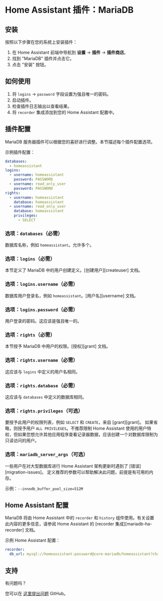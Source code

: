 # Home Assistant 插件：MariaDB

## 安装

按照以下步骤在您的系统上安装插件：

1. 在 Home Assistant 前端中导航到 **设置** -> **插件** -> **插件商店**。
2. 找到 "MariaDB" 插件并点击它。
3. 点击 "安装" 按钮。

## 如何使用

1. 将 `logins` -> `password` 字段设置为强且唯一的密码。
2. 启动插件。
3. 检查插件日志输出以查看结果。
4. 将 `recorder` 集成添加到您的 Home Assistant 配置中。

## 插件配置

MariaDB 服务器插件可以根据您的喜好进行调整。本节描述每个插件配置选项。

示例插件配置：

```yaml
databases:
  - homeassistant
logins:
  - username: homeassistant
    password: PASSWORD
  - username: read_only_user
    password: PASSWORD
rights:
  - username: homeassistant
    database: homeassistant
  - username: read_only_user
    database: homeassistant
    privileges:
      - SELECT
```

### 选项：`databases`（必需）

数据库名称，例如 `homeassistant`。允许多个。

### 选项：`logins`（必需）

本节定义了 MariaDB 中的用户创建定义。[创建用户][createuser] 文档。

### 选项：`logins.username`（必需）

数据库用户登录名，例如 `homeassistant`。[用户名][username] 文档。

### 选项：`logins.password`（必需）

用户登录的密码。这应该是强且唯一的。

### 选项：`rights`（必需）

本节授予 MariaDB 中用户的权限。[授权][grant] 文档。

### 选项：`rights.username`（必需）

这应该与 `logins` 中定义的用户名相同。

### 选项：`rights.database`（必需）

这应该与 `databases` 中定义的数据库相同。

### 选项：`rights.privileges`（可选）

要授予此用户的权限列表，例如 `SELECT` 和 `CREATE`，来自 [grant][grant]。
如果省略，则授予用户 `ALL PRIVILEGES`。不推荐限制 Home Assistant 使用的用户特权，但如果您想允许其他应用程序查看记录器数据，应该创建一个对数据库限制为只读访问的用户。

### 选项：`mariadb_server_args`（可选）

一些用户在对大型数据库进行 Home Assistant 架构更新时遇到了 [错误][migration-issues]。
定义推荐的参数可以帮助解决此问题，前提是有可用的内存。

示例：`--innodb_buffer_pool_size=512M`

## Home Assistant 配置

MariaDB 将由 Home Assistant 中的 `recorder` 和 `history` 组件使用。有关设置此内容的更多信息，请参阅 Home Assistant 的 [recorder 集成][mariadb-ha-recorder] 文档。

示例 Home Assistant 配置：

```yaml
recorder:
  db_url: mysql://homeassistant:password@core-mariadb/homeassistant?charset=utf8mb4
```

## 支持

有问题吗？

您可以在 [这里提出问题][issue] GitHub。

[aarch64-shield]: https://img.shields.io/badge/aarch64-yes-green.svg
[amd64-shield]: https://img.shields.io/badge/amd64-yes-green.svg
[armv7-shield]: https://img.shields.io/badge/armv7-yes-green.svg
[armhf-shield]: https://img.shields.io/badge/armhf-yes-green.svg
[i386-shield]: https://img.shields.io/badge/i386-yes-green.svg
[issue]: https://github.com/erik73/addon-mariadb/issues
[repository]: https://github.com/erik73/hassio-addons